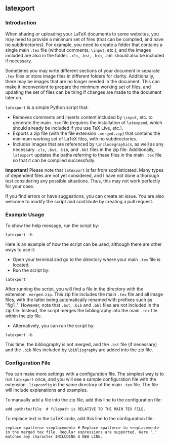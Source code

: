 ## latexport
### Introduction
When sharing or uploading your LaTeX documents to some websites, you may need to provide a minimum set of files (that can be complied, and have no subdirectories). For example, you need to create a folder that contains a single main `.tex` file (without comments, `\input`, etc.), and the images included are also in the folder. `.cls`, `.bst`, `.bib`, `.bbl` should also be included if necessary. 

Sometimes you may write different sections of your document in separate `.tex` files or store image files in different folders for clarity. Additionally, there may be images that are no longer needed in the document. This can make it inconvenient to prepare the minimum working set of files, and updating the set of files can be tiring if changes are made to the document later on.

 `latexport` is a simple Python script that:
- Removes comments and inserts content included by `\input`, etc. to generate the main `.tex` file (requires the installation of `latexpand`, which should already be included if you use TeX Live, etc.).
- Exports a zip file (with the file extension `.merged.zip`) that contains the minimum working set of LaTeX files, with no subdirectories.
- Includes images that are referenced by `\includegraphics`, as well as any necessary `.cls`, `.bst`, `.bib`, and `.bbl` files in the zip file. Additionally, `latexport` updates the paths referring to these files in the main `.tex` file so that it can be compiled successfully.

**Important!** Please note that `latexport` is far from sophisticated. Many types of dependent files are not yet considered, and I have not done a thorough test considering any possible situations. Thus, this may not work perfectly for your case.  

If you find errors or have suggestions, you can create an issue. You are also welcome to modify the script and contribute by creating a pull request.

### Example Usage
To show the help message, run the script by:
```
latexport -h
```

Here is an example of how the script can be used, although there are other ways to use it:
- Open your terminal and go to the directory where your main `.tex` file is located.
- Run the script by:
```
latexport
```
After running the script, you will find a file in the directory with the extension `.merged.zip`. This zip file includes the main `.tex` file and all image files, with the latter being automatically renamed with prefixes such as "fig1_". However, note that `.bst`, `.bib` and `.bbl` files are not included in the zip file. Instead, the script merges the bibliography into the main `.tex` file within the zip file.
- Alternatively, you can run the script by:
```
latexport -b
```
This time, the bibliography is not merged, and the `.bst` file (if necessary) and the `.bib` files included by `\bibliography` are added into the zip file.

### Configuration File
You can make more settings with a configuration file. The simplest way is to run `latexport` once, and you will see a sample configuration file with the extension `.ltxpconfig` in the same directory of the main `.tex` file. The file will include explanations and examples.

To manually add a file into the zip file, add this line to the configuration file:
```
add path/to/file  # filepath is RELATIVE TO THE MAIN TEX FILE.
```
To replace text in the LaTeX code, add this line to the configuration file:
```
replace <pattern> <replacement> # Replace <pattern> to <replacement> in the merged tex file. Regular expressions are supported. Here '.' matches any character INCLUDING A NEW LINE.
```
